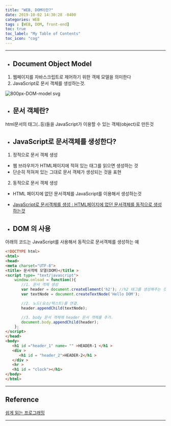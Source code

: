```yaml
---
title: "WEB, DOM이란?"
date: 2019-10-02 14:30:28 -0400
categories: WEB
tags : [WEB, DOM, front-end]
toc: true
toc_label: "My Table of Contents"
toc_icon: "cog"
---
```

---
- ## Document Object Model
1. 웹페이지를 자바스크립트로 제어하기 위한 객체 모델을 의미한다
2. JavaScript로 문서 객체를 생성하는것.

![800px-DOM-model svg](https://user-images.githubusercontent.com/55946791/66019240-88983700-e51d-11e9-9514-efe437df013c.png)


- ## 문서 객체란?
html문서의 태그(<html><body>..등)들을 JavaScript가 이용할 수 있는 객체(object)로 만든것

- ## JavaScript로 문서객체를 생성한다?
1. 정적으로 문서 객체 생성
- 웹 브라우저가 HTML페이지에 적혀 있는 태그를 읽으면 생성하는 것
- 단순히 적혀져 있는 그대로 문서 객체가 생성되는 것을 표현
2. 동적으로 문서 객체 생성
- HTML 페이지에 없던 문서객체를 JavaScript를 이용해서 생성하는것
- <u>JavaScript로 문서객체를 생성 : HTML페이지에 없던 문서객체를 동적으로 생성하는것</u>

- ## DOM 의 사용
아래의 코드는 JavaScript를 사용해서 동적으로 문서객체를 생성하는 예

```html
<!DOCTYPE html>
<html>
<head>
<meta charset="UTF-8">
<title> 문서객체 모델(DOM)</title >
<script type= "text/javascript">
    window.onload = function(){
       //1. 문서 객체 생성
       var header = document.createElement('h2'); //h2 태그를 생성해주는 것
       var textNode = document.createTextNode('Hello DOM');

       //2. 노드(요소/텍스트)를 연결.
       header.appendChild(textNode);

       //3. body 문서 객체에 header 문서 객체를 추가.
       document.body.appendChild(header);
    };
</script>
</head>
<body>
   <h1 id ="header_1" name= "" >HEADER-1 </h1 >
   <div >
      <h1 id = "header_2">HEADER-2</h1 >
   </div >
   <hr >
   <h1 id = "clock"></h1>
</body>
</html>
```



---
## Reference
[쉽게 읽는 프로그래밍](https://m.blog.naver.com/magnking/220972680805)


---
